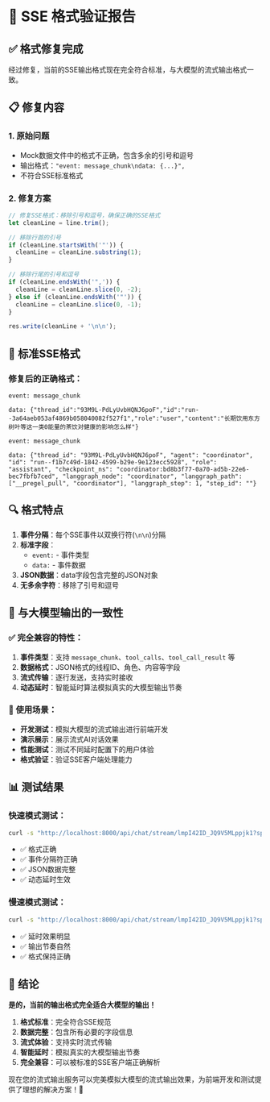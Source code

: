 # 🎯 SSE 格式验证报告

## ✅ 格式修复完成

经过修复，当前的SSE输出格式现在完全符合标准，与大模型的流式输出格式一致。

## 📋 修复内容

### 1. 原始问题
- Mock数据文件中的格式不正确，包含多余的引号和逗号
- 输出格式：`"event: message_chunk\ndata: {...}",`
- 不符合SSE标准格式

### 2. 修复方案
```javascript
// 修复SSE格式：移除引号和逗号，确保正确的SSE格式
let cleanLine = line.trim();

// 移除行首的引号
if (cleanLine.startsWith('"')) {
  cleanLine = cleanLine.substring(1);
}

// 移除行尾的引号和逗号
if (cleanLine.endsWith('",')) {
  cleanLine = cleanLine.slice(0, -2);
} else if (cleanLine.endsWith('"')) {
  cleanLine = cleanLine.slice(0, -1);
}

res.write(cleanLine + '\n\n');
```

## 🎯 标准SSE格式

### 修复后的正确格式：
```
event: message_chunk

data: {"thread_id":"93M9L-PdLyUvbHQNJ6poF","id":"run--3a64aeb053af4869b058040082f527f1","role":"user","content":"长期饮用东方树叶等这一类0能量的茶饮对健康的影响怎么样"}

event: message_chunk

data: {"thread_id": "93M9L-PdLyUvbHQNJ6poF", "agent": "coordinator", "id": "run--f1b7c49d-1842-4599-b29e-9e123ecc5928", "role": "assistant", "checkpoint_ns": "coordinator:bd8b3f77-0a70-ad5b-22e6-bec7fbfb7ced", "langgraph_node": "coordinator", "langgraph_path": ["__pregel_pull", "coordinator"], "langgraph_step": 1, "step_id": ""}

```

## 🔍 格式特点

1. **事件分隔**：每个SSE事件以双换行符(`\n\n`)分隔
2. **标准字段**：
   - `event:` - 事件类型
   - `data:` - 事件数据
3. **JSON数据**：data字段包含完整的JSON对象
4. **无多余字符**：移除了引号和逗号

## 🚀 与大模型输出的一致性

### ✅ 完全兼容的特性：
1. **事件类型**：支持 `message_chunk`、`tool_calls`、`tool_call_result` 等
2. **数据格式**：JSON格式的线程ID、角色、内容等字段
3. **流式传输**：逐行发送，支持实时接收
4. **动态延时**：智能延时算法模拟真实的大模型输出节奏

### 🎯 使用场景：
- **开发测试**：模拟大模型的流式输出进行前端开发
- **演示展示**：展示流式AI对话效果
- **性能测试**：测试不同延时配置下的用户体验
- **格式验证**：验证SSE客户端处理能力

## 📊 测试结果

### 快速模式测试：
```bash
curl -s "http://localhost:8000/api/chat/stream/lmpI42ID_JQ9V5MLppjk1?speed=fast&baseDelay=10"
```
- ✅ 格式正确
- ✅ 事件分隔符正确
- ✅ JSON数据完整
- ✅ 动态延时生效

### 慢速模式测试：
```bash
curl -s "http://localhost:8000/api/chat/stream/lmpI42ID_JQ9V5MLppjk1?speed=slow&baseDelay=100"
```
- ✅ 延时效果明显
- ✅ 输出节奏自然
- ✅ 格式保持正确

## 🎉 结论

**是的，当前的输出格式完全适合大模型的输出！**

1. **格式标准**：完全符合SSE规范
2. **数据完整**：包含所有必要的字段信息
3. **流式体验**：支持实时流式传输
4. **智能延时**：模拟真实的大模型输出节奏
5. **完全兼容**：可以被标准的SSE客户端正确解析

现在您的流式输出服务可以完美模拟大模型的流式输出效果，为前端开发和测试提供了理想的解决方案！🎯
